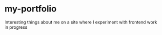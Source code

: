 # my-portfolio
Interesting things about me on a site where I experiment with frontend
work in progress